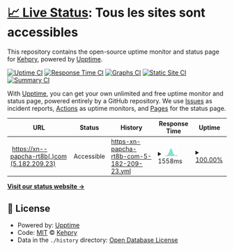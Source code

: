 # [📈 Live Status](https://Kehpry.github.io/phishcheck): <!--live status--> **Tous les sites sont accessibles**

This repository contains the open-source uptime monitor and status page for [Kehpry](https://Kehpry.github.io/phishcheck), powered by [Upptime](https://github.com/upptime/upptime).

[![Uptime CI](https://github.com/Kehpry/phishcheck/workflows/Uptime%20CI/badge.svg)](https://github.com/Kehpry/phishcheck/actions?query=workflow%3A%22Uptime+CI%22)
[![Response Time CI](https://github.com/Kehpry/phishcheck/workflows/Response%20Time%20CI/badge.svg)](https://github.com/Kehpry/phishcheck/actions?query=workflow%3A%22Response+Time+CI%22)
[![Graphs CI](https://github.com/Kehpry/phishcheck/workflows/Graphs%20CI/badge.svg)](https://github.com/Kehpry/phishcheck/actions?query=workflow%3A%22Graphs+CI%22)
[![Static Site CI](https://github.com/Kehpry/phishcheck/workflows/Static%20Site%20CI/badge.svg)](https://github.com/Kehpry/phishcheck/actions?query=workflow%3A%22Static+Site+CI%22)
[![Summary CI](https://github.com/Kehpry/phishcheck/workflows/Summary%20CI/badge.svg)](https://github.com/Kehpry/phishcheck/actions?query=workflow%3A%22Summary+CI%22)

With [Upptime](https://upptime.js.org), you can get your own unlimited and free uptime monitor and status page, powered entirely by a GitHub repository. We use [Issues](https://github.com/Kehpry/phishcheck/issues) as incident reports, [Actions](https://github.com/Kehpry/phishcheck/actions) as uptime monitors, and [Pages](https://Kehpry.github.io/phishcheck) for the status page.

<!--start: status pages-->
<!-- This summary is generated by Upptime (https://github.com/upptime/upptime) -->
<!-- Do not edit this manually, your changes will be overwritten -->
<!-- prettier-ignore -->
| URL | Status | History | Response Time | Uptime |
| --- | ------ | ------- | ------------- | ------ |
| <img alt="" src="https://favicons.githubusercontent.com/xn--papcha-rt8b.com" height="13"> [https://xn--papcha-rt8b(.)com (5.182.209.23)](https://xn--papcha-rt8b.com) | Accessible | [https-xn-papcha-rt8b-com-5-182-209-23.yml](https://github.com/Kehpry/phishcheck/commits/HEAD/history/https-xn-papcha-rt8b-com-5-182-209-23.yml) | <details><summary><img alt="Response time graph" src="./graphs/https-xn-papcha-rt8b-com-5-182-209-23/response-time-week.png" height="20"> 1558ms</summary><br><a href="https://phishcheck.dofhelp.fr/history/https-xn-papcha-rt8b-com-5-182-209-23"><img alt="Response time 1558" src="https://img.shields.io/endpoint?url=https%3A%2F%2Fraw.githubusercontent.com%2FKehpry%2Fphishcheck%2FHEAD%2Fapi%2Fhttps-xn-papcha-rt8b-com-5-182-209-23%2Fresponse-time.json"></a><br><a href="https://phishcheck.dofhelp.fr/history/https-xn-papcha-rt8b-com-5-182-209-23"><img alt="24-hour response time 1558" src="https://img.shields.io/endpoint?url=https%3A%2F%2Fraw.githubusercontent.com%2FKehpry%2Fphishcheck%2FHEAD%2Fapi%2Fhttps-xn-papcha-rt8b-com-5-182-209-23%2Fresponse-time-day.json"></a><br><a href="https://phishcheck.dofhelp.fr/history/https-xn-papcha-rt8b-com-5-182-209-23"><img alt="7-day response time 1558" src="https://img.shields.io/endpoint?url=https%3A%2F%2Fraw.githubusercontent.com%2FKehpry%2Fphishcheck%2FHEAD%2Fapi%2Fhttps-xn-papcha-rt8b-com-5-182-209-23%2Fresponse-time-week.json"></a><br><a href="https://phishcheck.dofhelp.fr/history/https-xn-papcha-rt8b-com-5-182-209-23"><img alt="30-day response time 1558" src="https://img.shields.io/endpoint?url=https%3A%2F%2Fraw.githubusercontent.com%2FKehpry%2Fphishcheck%2FHEAD%2Fapi%2Fhttps-xn-papcha-rt8b-com-5-182-209-23%2Fresponse-time-month.json"></a><br><a href="https://phishcheck.dofhelp.fr/history/https-xn-papcha-rt8b-com-5-182-209-23"><img alt="1-year response time 1558" src="https://img.shields.io/endpoint?url=https%3A%2F%2Fraw.githubusercontent.com%2FKehpry%2Fphishcheck%2FHEAD%2Fapi%2Fhttps-xn-papcha-rt8b-com-5-182-209-23%2Fresponse-time-year.json"></a></details> | <details><summary><a href="https://phishcheck.dofhelp.fr/history/https-xn-papcha-rt8b-com-5-182-209-23">100.00%</a></summary><a href="https://phishcheck.dofhelp.fr/history/https-xn-papcha-rt8b-com-5-182-209-23"><img alt="All-time uptime 100.00%" src="https://img.shields.io/endpoint?url=https%3A%2F%2Fraw.githubusercontent.com%2FKehpry%2Fphishcheck%2FHEAD%2Fapi%2Fhttps-xn-papcha-rt8b-com-5-182-209-23%2Fuptime.json"></a><br><a href="https://phishcheck.dofhelp.fr/history/https-xn-papcha-rt8b-com-5-182-209-23"><img alt="24-hour uptime 100.00%" src="https://img.shields.io/endpoint?url=https%3A%2F%2Fraw.githubusercontent.com%2FKehpry%2Fphishcheck%2FHEAD%2Fapi%2Fhttps-xn-papcha-rt8b-com-5-182-209-23%2Fuptime-day.json"></a><br><a href="https://phishcheck.dofhelp.fr/history/https-xn-papcha-rt8b-com-5-182-209-23"><img alt="7-day uptime 100.00%" src="https://img.shields.io/endpoint?url=https%3A%2F%2Fraw.githubusercontent.com%2FKehpry%2Fphishcheck%2FHEAD%2Fapi%2Fhttps-xn-papcha-rt8b-com-5-182-209-23%2Fuptime-week.json"></a><br><a href="https://phishcheck.dofhelp.fr/history/https-xn-papcha-rt8b-com-5-182-209-23"><img alt="30-day uptime 100.00%" src="https://img.shields.io/endpoint?url=https%3A%2F%2Fraw.githubusercontent.com%2FKehpry%2Fphishcheck%2FHEAD%2Fapi%2Fhttps-xn-papcha-rt8b-com-5-182-209-23%2Fuptime-month.json"></a><br><a href="https://phishcheck.dofhelp.fr/history/https-xn-papcha-rt8b-com-5-182-209-23"><img alt="1-year uptime 100.00%" src="https://img.shields.io/endpoint?url=https%3A%2F%2Fraw.githubusercontent.com%2FKehpry%2Fphishcheck%2FHEAD%2Fapi%2Fhttps-xn-papcha-rt8b-com-5-182-209-23%2Fuptime-year.json"></a></details>

<!--end: status pages-->

[**Visit our status website →**](https://Kehpry.github.io/phishcheck)

## 📄 License

- Powered by: [Upptime](https://github.com/upptime/upptime)
- Code: [MIT](./LICENSE) © [Kehpry](https://Kehpry.github.io/phishcheck)
- Data in the `./history` directory: [Open Database License](https://opendatacommons.org/licenses/odbl/1-0/)
